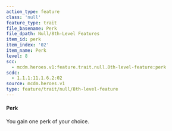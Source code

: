 ```yaml
---
action_type: feature
class: 'null'
feature_type: trait
file_basename: Perk
file_dpath: Null/8th-Level Features
item_id: perk
item_index: '02'
item_name: Perk
level: 8
scc:
  - mcdm.heroes.v1:feature.trait.null.8th-level-feature:perk
scdc:
  - 1.1.1:11.1.6.2:02
source: mcdm.heroes.v1
type: feature/trait/null/8th-level-feature
---
```


#### Perk

You gain one perk of your choice.
